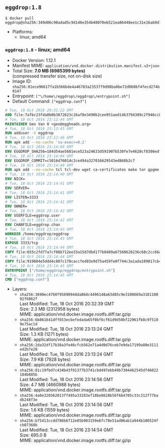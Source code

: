 ## `eggdrop:1.8`

```console
$ docker pull eggdrop@sha256:349d06c90adad5c9d146e354b40070eb521ea06448ee1c31e16ab9d72fade6f3
```

-	Platforms:
	-	linux; amd64

### `eggdrop:1.8` - linux; amd64

-	Docker Version: 1.12.1
-	Manifest MIME: `application/vnd.docker.distribution.manifest.v2+json`
-	Total Size: **7.0 MB (6985399 bytes)**  
	(compressed transfer size, not on-disk size)
-	Image ID: `sha256:81ece96617fa1b566bde4a46783a23537f9d98ba0be72d068bf4fecd274b0147`
-	Entrypoint: `["\/home\/eggdrop\/eggdrop\/entrypoint.sh"]`
-	Default Command: `["eggdrop.conf"]`

```dockerfile
# Tue, 18 Oct 2016 20:31:22 GMT
ADD file:7afbc23fda8b0b3872623c16af8e3490b2cee951aed14b3794389c2f946cc8c7 in / 
# Tue, 18 Oct 2016 23:12:44 GMT
MAINTAINER Geo Van O <geo@eggheads.org>
# Tue, 18 Oct 2016 23:12:45 GMT
RUN adduser -S eggdrop
# Tue, 18 Oct 2016 23:12:46 GMT
RUN apk add --no-cache 'su-exec>=0.2'
# Tue, 18 Oct 2016 23:14:04 GMT
ENV EGGDROP_SHA256=184d54ae5681ece523a24633d591907b530fe7e4628cf8386edf205a8eabf3cd
# Tue, 18 Oct 2016 23:14:04 GMT
ENV EGGDROP_COMMIT=c5016d76014c2ce494a327016629543ed868b2c7
# Tue, 18 Oct 2016 23:14:40 GMT
RUN apk add --no-cache tcl tcl-dev wget ca-certificates make tar gpgme bash build-base   && wget https://github.com/eggheads/eggdrop/archive/$EGGDROP_COMMIT.tar.gz -O develop.tar.gz  && echo "$EGGDROP_SHA256  develop.tar.gz" | sha256sum -c -   && tar -zxvf develop.tar.gz   && rm develop.tar.gz     && ( cd eggdrop-$EGGDROP_COMMIT     && ./configure --with-tclinc=/usr/include/tcl8.6/tcl.h --with-tcllib=/usr/lib/x86_64-linux-gnu/libtcl8.6.so     && make config     && make     && make install DEST=/home/eggdrop/eggdrop )   && rm -rf eggdrop-$EGGDROP_COMMIT   && mkdir /home/eggdrop/eggdrop/data   && chown -R eggdrop /home/eggdrop/eggdrop   && apk del tcl-dev wget ca-certificates make tar gpgme build-base
# Tue, 18 Oct 2016 23:14:40 GMT
ENV NICK=
# Tue, 18 Oct 2016 23:14:41 GMT
ENV SERVER=
# Tue, 18 Oct 2016 23:14:41 GMT
ENV LISTEN=3333
# Tue, 18 Oct 2016 23:14:41 GMT
ENV OWNER=
# Tue, 18 Oct 2016 23:14:42 GMT
ENV USERFILE=eggdrop.user
# Tue, 18 Oct 2016 23:14:42 GMT
ENV CHANFILE=eggdrop.chan
# Tue, 18 Oct 2016 23:14:43 GMT
WORKDIR /home/eggdrop/eggdrop
# Tue, 18 Oct 2016 23:14:43 GMT
EXPOSE 3333/tcp
# Tue, 18 Oct 2016 23:14:44 GMT
COPY file:655c2fd77a7cf08b712ee33a15d7dbd177b8489a67560628236c68c2cc66aa58 in /home/eggdrop/eggdrop 
# Tue, 18 Oct 2016 23:14:44 GMT
COPY file:919804e5ddd4c807c178caccfed03e9d75a459fe0f744c3a1ada109817cb44ec in /home/eggdrop/eggdrop/scripts/ 
# Tue, 18 Oct 2016 23:14:45 GMT
ENTRYPOINT ["/home/eggdrop/eggdrop/entrypoint.sh"]
# Tue, 18 Oct 2016 23:14:45 GMT
CMD ["eggdrop.conf"]
```

-	Layers:
	-	`sha256:3690ec4760f95690944da86dc4496148a63d85c9e3100669a318110092f6862f`  
		Last Modified: Tue, 18 Oct 2016 20:32:39 GMT  
		Size: 2.3 MB (2312958 bytes)  
		MIME: application/vnd.docker.image.rootfs.diff.tar.gzip
	-	`sha256:6b861641dff653ecbefedada65f0bf6cf61d9d50bf22961fb8c9f5109e75ac1d`  
		Last Modified: Tue, 18 Oct 2016 23:13:24 GMT  
		Size: 1.3 KB (1271 bytes)  
		MIME: application/vnd.docker.image.rootfs.diff.tar.gzip
	-	`sha256:2da32df17b38a3fe46cfcb562e71a4d0d76ceb7e9da17199a80e3111ed2b7e28`  
		Last Modified: Tue, 18 Oct 2016 23:13:24 GMT  
		Size: 7.9 KB (7928 bytes)  
		MIME: application/vnd.docker.image.rootfs.diff.tar.gzip
	-	`sha256:81c19fbd7c434b43f01377b3741cbd497ebb49b7304462545df46022184b885b`  
		Last Modified: Tue, 18 Oct 2016 23:14:56 GMT  
		Size: 4.7 MB (4660988 bytes)  
		MIME: application/vnd.docker.image.rootfs.diff.tar.gzip
	-	`sha256:4a0e320362013ff495a33283ef18be8628b56f6b4705c33c312f77badb248f3e`  
		Last Modified: Tue, 18 Oct 2016 23:14:56 GMT  
		Size: 1.6 KB (1559 bytes)  
		MIME: application/vnd.docker.image.rootfs.diff.tar.gzip
	-	`sha256:b75413ccdd786b6712e85b903159e6fc78e51ad06ab1a944b100524fcb07368b`  
		Last Modified: Tue, 18 Oct 2016 23:14:54 GMT  
		Size: 695.0 B  
		MIME: application/vnd.docker.image.rootfs.diff.tar.gzip

